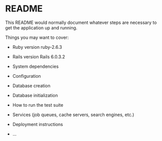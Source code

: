 # README

This README would normally document whatever steps are necessary to get the
application up and running.

Things you may want to cover:

* Ruby version ruby-2.6.3

* Rails version Rails 6.0.3.2

* System dependencies

* Configuration

* Database creation

* Database initialization

* How to run the test suite

* Services (job queues, cache servers, search engines, etc.)

* Deployment instructions

* ...
